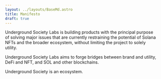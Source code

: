 ```yaml
---
layout: ../layouts/BaseMd.astro
title: Manifesto
draft: true
---
```

Underground Society Labs is building products with the principal purpose of solving major issues that are currently restraining the potential of Solana NFTs and the broader ecosystem, without limiting the project to solely utility.


Underground Society Labs aims to forge bridges between brand and utility, DeFi and NFT, and SOL and other blockchains.


Underground Society is an ecosystem.
